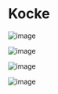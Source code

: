 # Kocke

![image](https://github.com/user-attachments/assets/6eeaca75-6eeb-45d1-8fbe-249323fb6591)

![image](https://github.com/user-attachments/assets/5e549f84-8fbe-49ad-a4e6-cd377a7ee7ac)

![image](https://github.com/user-attachments/assets/daacbdd0-0d53-4562-ac52-6d7aaf3ea97c)

![image](https://github.com/user-attachments/assets/7c607af8-50f3-408f-b832-4c96291cb96c)




